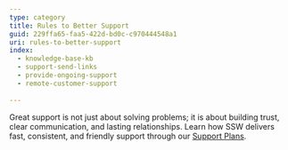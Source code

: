 ```yaml
---
type: category
title: Rules to Better Support
guid: 229ffa65-faa5-422d-bd0c-c970444548a1
uri: rules-to-better-support
index:
  - knowledge-base-kb
  - support-send-links
  - provide-ongoing-support
  - remote-customer-support
    
---
```


Great support is not just about solving problems; it is about building trust, clear communication, and lasting relationships. Learn how SSW delivers fast, consistent, and friendly support through our [Support Plans](https://www.ssw.com.au/consulting/support-plans).
